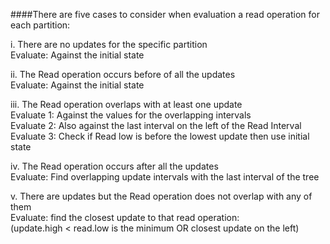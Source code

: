 ####There are five cases to consider when evaluation a read operation for each partition:

i.	There are no updates for the specific partition <br>
Evaluate: Against the initial state <br>

ii.	The Read operation occurs before of all the updates <br> 
Evaluate: Against the initial state <br>

iii.	The Read operation overlaps with at least one update <br>
Evaluate 1: Against the values for the overlapping intervals <br>
Evaluate 2: Also against the last interval on the left of the Read Interval <br>
Evaluate 3: Check if Read low is before the lowest update then use initial state <br>

iv.	The Read operation occurs after all the updates <br>
Evaluate: Find overlapping update intervals with the last interval of the tree <br>

v.	There are updates but the Read operation does not overlap with any of them <br>
Evaluate: find the closest update to that read operation: <br>
(update.high < read.low is the minimum OR closest update on the left) <br>
